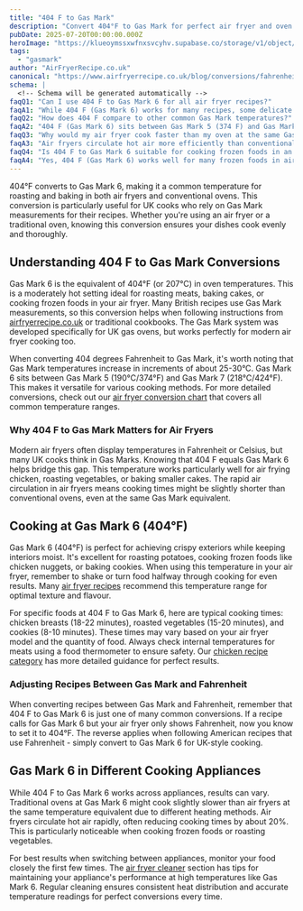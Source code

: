 ```yaml
---
title: "404 F to Gas Mark"
description: "Convert 404°F to Gas Mark for perfect air fryer and oven cooking. Includes UK conversions, baking tips, and temperature charts."
pubDate: 2025-07-20T00:00:00.000Z
heroImage: "https://klueoymssxwfnxsvcyhv.supabase.co/storage/v1/object/public/Shmucket/404-f-to-gas-mark.png"
tags:
  - "gasmark"
author: "AirFryerRecipe.co.uk"
canonical: "https://www.airfryerrecipe.co.uk/blog/conversions/fahrenheit-to-gas-mark/404-f-to-gas-mark"
schema: |
  <!-- Schema will be generated automatically -->
faqQ1: "Can I use 404 F to Gas Mark 6 for all air fryer recipes?"
faqA1: "While 404 F (Gas Mark 6) works for many recipes, some delicate foods like fish or certain desserts might need lower temperatures. Always check recipe recommendations and adjust cooking times accordingly for your specific air fryer model."
faqQ2: "How does 404 F compare to other common Gas Mark temperatures?"
faqA2: "404 F (Gas Mark 6) sits between Gas Mark 5 (374 F) and Gas Mark 7 (424 F). It's hotter than moderate baking temperatures but cooler than high-heat roasting settings, making it versatile for various dishes."
faqQ3: "Why would my air fryer cook faster than my oven at the same Gas Mark 6 temperature?"
faqA3: "Air fryers circulate hot air more efficiently than conventional ovens, leading to faster cooking times even at identical temperature settings like 404 F (Gas Mark 6). This is particularly noticeable with smaller food items."
faqQ4: "Is 404 F to Gas Mark 6 suitable for cooking frozen foods in an air fryer?"
faqA4: "Yes, 404 F (Gas Mark 6) works well for many frozen foods in air fryers, though cooking times may be slightly shorter than package instructions for conventional ovens. Always check food is piping hot throughout before serving."
---
```

<p>404°F converts to Gas Mark 6, making it a common temperature for roasting and baking in both air fryers and conventional ovens. This conversion is particularly useful for UK cooks who rely on Gas Mark measurements for their recipes. Whether you're using an air fryer or a traditional oven, knowing this conversion ensures your dishes cook evenly and thoroughly.</p>

<h2>Understanding 404 F to Gas Mark Conversions</h2>
<p>Gas Mark 6 is the equivalent of 404°F (or 207°C) in oven temperatures. This is a moderately hot setting ideal for roasting meats, baking cakes, or cooking frozen foods in your air fryer. Many British recipes use Gas Mark measurements, so this conversion helps when following instructions from <a href=https://www.airfryerrecipe.co.uk>airfryerrecipe.co.uk</a> or traditional cookbooks. The Gas Mark system was developed specifically for UK gas ovens, but works perfectly for modern air fryer cooking too.</p>
<p>When converting 404 degrees Fahrenheit to Gas Mark, it's worth noting that Gas Mark temperatures increase in increments of about 25-30°C. Gas Mark 6 sits between Gas Mark 5 (190°C/374°F) and Gas Mark 7 (218°C/424°F). This makes it versatile for various cooking methods. For more detailed conversions, check out our <a href=https://www.airfryerrecipe.co.uk/air-fryer-conversion-chart>air fryer conversion chart</a> that covers all common temperature ranges.</p>

<h3>Why 404 F to Gas Mark Matters for Air Fryers</h3>
<p>Modern air fryers often display temperatures in Fahrenheit or Celsius, but many UK cooks think in Gas Marks. Knowing that 404 F equals Gas Mark 6 helps bridge this gap. This temperature works particularly well for air frying chicken, roasting vegetables, or baking smaller cakes. The rapid air circulation in air fryers means cooking times might be slightly shorter than conventional ovens, even at the same Gas Mark equivalent.</p>

<h2>Cooking at Gas Mark 6 (404°F)</h2>
<p>Gas Mark 6 (404°F) is perfect for achieving crispy exteriors while keeping interiors moist. It's excellent for roasting potatoes, cooking frozen foods like chicken nuggets, or baking cookies. When using this temperature in your air fryer, remember to shake or turn food halfway through cooking for even results. Many <a href=https://www.airfryerrecipe.co.uk/recipes>air fryer recipes</a> recommend this temperature range for optimal texture and flavour.</p>
<p>For specific foods at 404 F to Gas Mark 6, here are typical cooking times: chicken breasts (18-22 minutes), roasted vegetables (15-20 minutes), and cookies (8-10 minutes). These times may vary based on your air fryer model and the quantity of food. Always check internal temperatures for meats using a food thermometer to ensure safety. Our <a href=https://www.airfryerrecipe.co.uk/recipe-category/chicken>chicken recipe category</a> has more detailed guidance for perfect results.</p>

<h3>Adjusting Recipes Between Gas Mark and Fahrenheit</h3>
<p>When converting recipes between Gas Mark and Fahrenheit, remember that 404 F to Gas Mark 6 is just one of many common conversions. If a recipe calls for Gas Mark 6 but your air fryer only shows Fahrenheit, now you know to set it to 404°F. The reverse applies when following American recipes that use Fahrenheit - simply convert to Gas Mark 6 for UK-style cooking.</p>

<h2>Gas Mark 6 in Different Cooking Appliances</h2>
<p>While 404 F to Gas Mark 6 works across appliances, results can vary. Traditional ovens at Gas Mark 6 might cook slightly slower than air fryers at the same temperature equivalent due to different heating methods. Air fryers circulate hot air rapidly, often reducing cooking times by about 20%. This is particularly noticeable when cooking frozen foods or roasting vegetables.</p>
<p>For best results when switching between appliances, monitor your food closely the first few times. The <a href=https://www.airfryerrecipe.co.uk/air-fryer-cleaner>air fryer cleaner</a> section has tips for maintaining your appliance's performance at high temperatures like Gas Mark 6. Regular cleaning ensures consistent heat distribution and accurate temperature readings for perfect conversions every time.</p>
